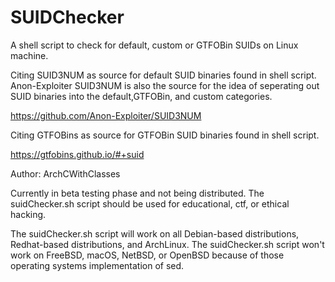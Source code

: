 # SUIDChecker
A shell script to check for default, custom or GTFOBin SUIDs on Linux machine.

Citing SUID3NUM as source for default SUID binaries found in shell script. Anon-Exploiter SUID3NUM is also the source for the idea of seperating out SUID binaries into the default,GTFOBin, and custom categories. 

https://github.com/Anon-Exploiter/SUID3NUM

Citing GTFOBins as source for GTFOBin SUID binaries found in shell script.

https://gtfobins.github.io/#+suid

Author: ArchCWithClasses

Currently in beta testing phase and not being distributed. The suidChecker.sh script should be used for educational, ctf, or ethical hacking.

The suidChecker.sh script will work on all Debian-based distributions, Redhat-based distributions, and ArchLinux. The suidChecker.sh script won't work on FreeBSD, macOS, NetBSD, or OpenBSD because of those operating systems implementation of sed.  
